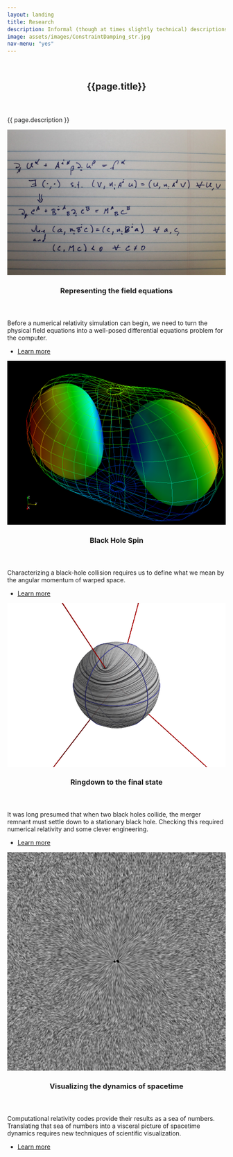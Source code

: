 ```yaml
---
layout: landing
title: Research
description: Informal (though at times slightly technical) descriptions of a few of my major research interests.
image: assets/images/ConstraintDamping_str.jpg
nav-menu: "yes"
---
```


<!-- Banner -->
<!-- Note: The "styleN" class below should match that of the header element. -->
<section id="banner" class="style2">
	<div class="inner">
		<span class="image">
			<img src="{{ site.baseurl }}/{{ page.image }}" alt="" />
		</span>
		<header class="major">
			<h1>{{page.title}}</h1>
		</header>
		<div class="content">
			<p>{{ page.description }}</p>
		</div>
	</div>
</section>

<!-- Main -->
<div id="main">

<!-- One -->
<!--section id="one">
	<div class="inner">
		<header class="major">
			<h2>Research</h2>
		</header>
		<p>For anyone who's interested, here are informal (though at times slightly technical) descriptions of some of the major research projects that I've been involved with.
</p>
	</div>
</section>-->

<!-- Two -->
<section id="two" class="spotlights">
	<section>
		<a href="research/fieldequations.html" class="image">
			<img src="assets/images/ConstraintDamping_str.jpg" alt="" data-position="center center" />
		</a>
		<div class="content">
			<div class="inner">
				<header class="major">
					<h3>Representing the field equations</h3>
				</header>
				<p>Before a numerical relativity simulation can begin, we need to turn the physical field equations into a well-posed differential equations problem for the computer.</p>
				<ul class="actions">
					<li><a href="research/fieldequations.html" class="button">Learn more</a></li>
				</ul>
			</div>
		</div>
	</section>
	<section>
		<a href="research/spin.html" class="image">
			<img src="assets/images/BnnWireframe.png" alt="" data-position="top center" />
		</a>
		<div class="content">
			<div class="inner">
				<header class="major">
					<h3>Black Hole Spin</h3>
				</header>
				<p>Characterizing a black-hole collision requires us to define what we mean by the angular momentum of warped space.</p>
				<ul class="actions">
					<li><a href="research/spin.html" class="button">Learn more</a></li>
				</ul>
			</div>
		</div>
	</section>
	<section>
		<a href="research/finalstate.html" class="image">
			<img src="assets/images/FprintOnCelSphere.png" alt="" data-position="25% 25%" />
		</a>
		<div class="content">
			<div class="inner">
				<header class="major">
					<h3>Ringdown to the final state</h3>
				</header>
				<p>It was long presumed that when two black holes collide, the merger remnant must settle down to a stationary black hole. Checking this required numerical relativity and some clever engineering.</p>
				<ul class="actions">
					<li><a href="research/finalstate.html" class="button">Learn more</a></li>
				</ul>
			</div>
		</div>
	</section>
	<section>
		<a href="research/visualization.html" class="image">
			<img src="assets/images/GW150914GW.png" alt="" data-position="top center" />
		</a>
		<div class="content">
			<div class="inner">
				<header class="major">
					<h3>Visualizing the dynamics of spacetime</h3>
				</header>
				<p>Computational relativity codes provide their results as a sea of numbers. Translating that sea of numbers into a visceral picture of spacetime dynamics requires new techniques of scientific visualization.</p>
				<ul class="actions">
					<li><a href="research/visualization.html" class="button">Learn more</a></li>
				</ul>
			</div>
		</div>
	</section>


</section>




<!-- Three -->
<!--
<section id="three">
	<div class="inner">
		<header class="major">
			<h2>Massa libero</h2>
		</header>
		<p>Nullam et orci eu lorem consequat tincidunt vivamus et sagittis libero. Mauris aliquet magna magna sed nunc rhoncus pharetra. Pellentesque condimentum sem. In efficitur ligula tate urna. Maecenas laoreet massa vel lacinia pellentesque lorem ipsum dolor. Nullam et orci eu lorem consequat tincidunt. Vivamus et sagittis libero. Mauris aliquet magna magna sed nunc rhoncus amet pharetra et feugiat tempus.</p>
		<ul class="actions">
			<li><a href="generic.html" class="button next">Get Started</a></li>
		</ul>
	</div>
</section>
-->

</div>
